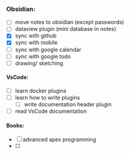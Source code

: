 ### Obsidian:

 - [ ] move notes to obsidian (except passwords)
 - [ ] dataview plugin (mini database in notes)
 - [x] sync with github
 - [x] sync with mobile
 - [ ] sync with google calendar
 - [ ] sync with google todo 
 - [ ] drawing/ sketching

#### VsCode:

 - [ ] learn docker plugins
 - [ ] learn how to write plugins
	 - [ ] write documentation header plugin
 - [ ] read VsCode documentation

#### Books:

- [ ] advanced apex programming
- [ ] 
